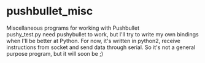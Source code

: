# pushbullet_misc
Miscellaneous programs for working with Pushbullet  
pushy_test.py need pushybullet to work, but I'll try to write my own bindings when I'll be better at Python. For now, it's written in python2, receive instructions from socket and send data through serial. So it's not a general purpose program, but it will soon be ;)  
